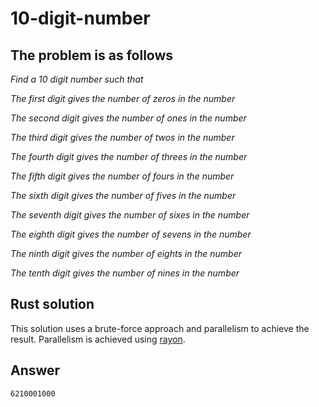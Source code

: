 # 10-digit-number
## The problem is as follows
<i>Find a 10 digit number such that

The first digit gives the number of zeros in the number

The second digit gives the number of ones in the number

The third digit gives the number of twos in the number

The fourth digit gives the number of threes in the number

The fifth digit gives the number of fours in the number

The sixth digit gives the number of fives in the number

The seventh digit gives the number of sixes in the number

The eighth digit gives the number of sevens in the number

The ninth digit gives the number of eights in the number

The tenth digit gives the number of nines in the number</i>

## Rust solution
This solution uses a brute-force approach and parallelism to achieve the result. Parallelism is achieved using [rayon](https://docs.rs/rayon/latest/rayon/).

## Answer
```
6210001000
```
